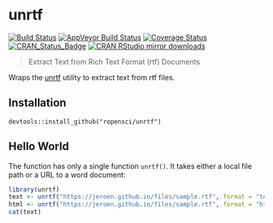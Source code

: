 # unrtf

[![Build Status](https://travis-ci.org/ropensci/unrtf.svg?branch=master)](https://travis-ci.org/ropensci/unrtf)
[![AppVeyor Build Status](https://ci.appveyor.com/api/projects/status/github/ropensci/unrtf?branch=master&svg=true)](https://ci.appveyor.com/project/jeroen/unrtf)
[![Coverage Status](https://codecov.io/github/ropensci/unrtf/coverage.svg?branch=master)](https://codecov.io/github/ropensci/unrtf?branch=master)
[![CRAN_Status_Badge](http://www.r-pkg.org/badges/version/unrtf)](http://cran.r-project.org/package=unrtf)
[![CRAN RStudio mirror downloads](http://cranlogs.r-pkg.org/badges/unrtf)](http://cran.r-project.org/web/packages/unrtf/index.html)

> Extract Text from Rich Text Format (rtf) Documents

Wraps the [unrtf](https://www.gnu.org/software/unrtf/) utility to extract text from rtf files. 

## Installation

```
devtools::install_github("ropensci/unrtf")
```

## Hello World

The function has only a single function `unrtf()`. It takes either a local 
file path or a URL to a word document:

```r
library(unrtf)
text <- unrtf("https://jeroen.github.io/files/sample.rtf", format = "text")
html <- unrtf("https://jeroen.github.io/files/sample.rtf", format = "html")
cat(text)
```
